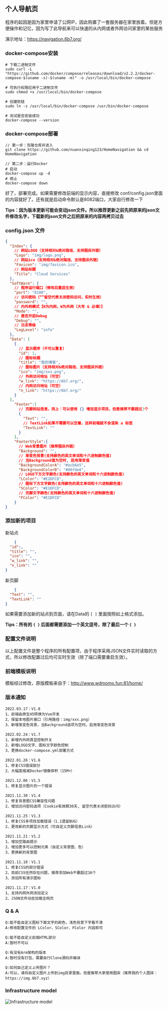 ## 个人导航页

程序的起因是因为家里申请了公网IP，因此购置了一套服务器在家里放着。但是方便操作和记忆，因为写了此导航来可以快速的从内网或者外网访问家里的某些服务

演示地址：https://navigation.6b7.org/

### docker-compose安装

```shell
# 下载二进制文件
sudo curl -L "https://github.com/docker/compose/releases/download/v2.2.2/docker-compose-$(uname -s)-$(uname -m)" -o /usr/local/bin/docker-compose

# 可执行权限应用于二进制文件
sudo chmod +x /usr/local/bin/docker-compose

# 创建软链
sudo ln -s /usr/local/bin/docker-compose /usr/bin/docker-compose

# 测试是否安装成功
docker-compose --version
```

### docker-compose部署

```text
// 第一步：克隆仓库并进入
git clone https://github.com/nuanxinqing123/HomeNavigation && cd HomeNavigation

// 第二步：运行Docker
# 启动
docker-compose up -d
# 停止
docker-compose down
```

好了，部署完成。如果需要修改前端的显示内容，直接修改 conf/config.json里面的内容就好了。还有就是启动命令默认是8082端口，大家自行修改一下

**Tips：因为版本更新可能会变动json文件。所以推荐更新之前先把原来的json文件修改名字，下载新的json文件之后把原来的内容再拷贝过去**

### config.json 文件

```json
{
  "Index": {
    // 网站LOGO（支持相对&绝对路径、支持图床外链）
    "Logo": "img/logo.png",
    // 网站ico（支持相对&绝对路径、支持图床外链）
    "Favicon": "img/favicon.ico",
    // 网站标题
    "Title": "Cloud Services"
  },
  "SoftWare": {
    // 程序运行端口（修改后重启生效）      
    "port": "8100",
    // 访问密码（“”留空代表关闭密码访问，实时生效）
    "password": "",
    // 内外网模式【N为内网，W为外网（大写 & 必填）】
    "Mode": "",
    // 是否开启Debug
    "Debug": "",
    // 日志等级
    "LogLevel": "info"
  },
  "Data": [
    {
      // 显示顺序（不可以重复）   
      "id": 1,
      // 图标标题
      "title": "我的博客",
      // 图标图片（支持相对&绝对路径、支持图床外链）
      "ico": "img/xxx.png",
      // 外网访问地址（可空）
      "w_link": "https://6b7.org/",
      // 内网访问地址（可空）  
      "n_link": "https://6b7.org/"
    }
  ],
    "Footer":[
      // 页脚网站信息，同上：可以使用 {} 增加显示项目，但是推荐不要超过3个
      {
        "Text": "",
        // TextLink如果不需要可以空着，这样前端就不会渲染 a 标签
        "TextLink": ""
      }
    ],
    "FooterStyle":{
      // Web背景图片（推荐图床外链）
      "Background": "",
      // 渐变色背景(支持颜色的英文单词和十六进制颜色值)
      // 当Background值为空时, 启用渐变值
      "BackgroundColorA": "#acb6e5",
      "BackgroundColorB": "#86fde8",
      // LOGO下方文字颜色(支持颜色的英文单词和十六进制颜色值)
      "LColor": "#E1DFCD",
      // 图标下方文字颜色(支持颜色的英文单词和十六进制颜色值)
      "SColor": "#E1DFCD",
      // 页脚文字颜色(支持颜色的英文单词和十六进制颜色值)
      "FColor": "#E1DFCD"
    }
}
```

### 添加新的项目

新站点

```json
    {
  "id":,
  "title": "",
  "ico": "",
  "w_link": "",
  "n_link": ""
}
```

新页脚

```json
    {
  "Text": "",
  "TextLink": ""
}
```

如果需要添加新的站点到页面，请在Data的 `[ ]` 里面按照如上格式添加。

**Tips：所有的 `{ }` 后面都需要添加一个英文逗号，除了最后一个 `{ }`**

### 配置文件说明

以上配置文件是整个程序的所有配置项，由于程序采用JSON文件实时读取的方式，所以修改配置过后均可实时生效（除了端口需要重启生效）。

### 前端模板说明

模板经过修改，原版模板来自于：http://www.wdmomo.fun:81/home/

### 版本通知

```text
2022.03.17：V1.8
1、前端由原生H5转换为Vue开发
2、保留本地图片接口（引用路径：img/xxx.png）
3、新增渐变色背景，当Background选项为空时。启用渐变色背景

2022.02.24：V1.7
1、新增内外网首显控制开关
2、新增LOGO文字、图标文字颜色控制
3、更换docker-compose.yml部署方式

2022.01.26：V1.6
1、修复CSS错误部分
2、大幅度缩减Docker镜像体积（15M+）

2021.12.06：V1.5
1、修复显示图片的一个错误

2021.11.30：V1.4
1、修复背景图CSS兼容性问题
2、增加访问密码选项（Cookie有效期30天, 留空代表关闭密码访问）

2021.11.25：V1.3
1、修复CSS多项目加载错误（1.1遗留BUG）
2、更改新的页脚显示方式（可自定义页脚信息Link）

2021.11.21：V1.2
1、增加空路由提示
2、增加更多可以控制元素（自定义背景图、色）
3、更换新的背景图

2021.11.18：V1.1
1、修复CSS的部分错误
2、目前CSS任然存在问题，推荐添加Web不要超过16个
3、添加所有演示图标

2021.11.17：V1.0
1、支持内网外网添加定义
2、JSON文件动态加载全网页
```

### Q & A
```text
Q:能不能自定义图标下面文字的颜色，浅色背景下字看不清
A:修改配置文件的 LColor、SColor、FColor 内容即可

Q:能不能自定义前端HTML部分
A:暂时不可以

Q:有没有Arm架构的版本
A:暂时没有打包，需要自行Clone源码并编译

Q:如何自己定义上传图片？
A:可以，请将自定义图片上传到img目录里面。但是推荐大家使用图床（推荐我的个人图床：https://img.6b7.xyz）
```

### Infrastructure model

![Infrastructure model](.infragenie/infrastructure_model.png)